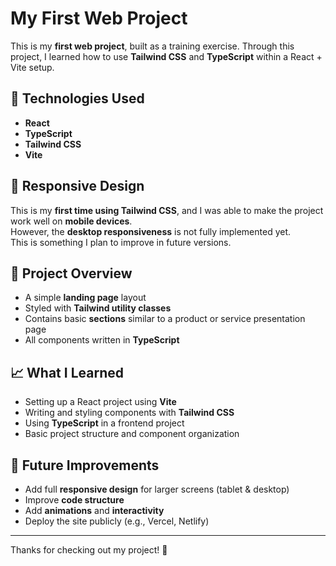 #  My First Web Project

This is my **first web project**, built as a training exercise. Through this project, I learned how to use **Tailwind CSS** and **TypeScript** within a React + Vite setup.

## 🚀 Technologies Used

- **React**
- **TypeScript**
- **Tailwind CSS**
- **Vite**

## 📱 Responsive Design

This is my **first time using Tailwind CSS**, and I was able to make the project work well on **mobile devices**.  
However, the **desktop responsiveness** is not fully implemented yet.  
This is something I plan to improve in future versions.

## 🧩 Project Overview

- A simple **landing page** layout
- Styled with **Tailwind utility classes**
- Contains basic **sections** similar to a product or service presentation page
- All components written in **TypeScript**

## 📈 What I Learned

- Setting up a React project using **Vite**
- Writing and styling components with **Tailwind CSS**
- Using **TypeScript** in a frontend project
- Basic project structure and component organization

## 🔧 Future Improvements

- Add full **responsive design** for larger screens (tablet & desktop)
- Improve **code structure**
- Add **animations** and **interactivity**
- Deploy the site publicly (e.g., Vercel, Netlify)

---

Thanks for checking out my project! 🚀
